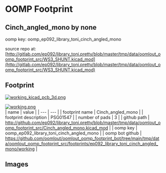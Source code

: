# OOMP Footprint  
## Cinch_angled_mono  by none  
  
oomp key: oomp_ep092_library_toni_cinch_angled_mono  
  
source repo at: [http://gitlab.com/ep092/library_toni.pretty/blob/master/tmp/data/oomlout_oomp_footprint_src/WS3_SHUNT.kicad_mod](http://gitlab.com/ep092/library_toni.pretty/blob/master/tmp/data/oomlout_oomp_footprint_src/WS3_SHUNT.kicad_mod)  
## Footprint  
  
[![working_kicad_pcb_3d.png](working_kicad_pcb_3d_600.png)](working_kicad_pcb_3d.png)  
  
[![working.png](working_600.png)](working.png)  
| name | value | 
| --- | --- | 
| footprint name | Cinch_angled_mono | 
| footprint description | PSG01547 | 
| number of pads | 3 | 
| github path | http://github.com/ep092/library_toni.pretty/blob/master/tmp/data/oomlout_oomp_footprint_src/Cinch_angled_mono.kicad_mod | 
| oomp key | oomp_ep092_library_toni_cinch_angled_mono | 
| oomp bot github | https://github.com/oomlout/oomlout_oomp_footprint_bot/tree/main/tmp/data/oomlout_oomp_footprint_src/footprints/ep092_library_toni_cinch_angled_mono/working | 
## Images  
